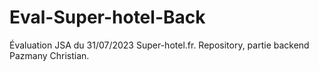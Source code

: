 # Eval-Super-hotel-Back
 Évaluation JSA du 31/07/2023 Super-hotel.fr.   Repository, partie backend Pazmany Christian.
